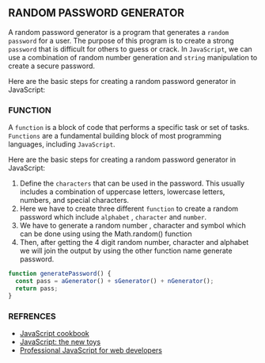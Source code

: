 ## RANDOM PASSWORD GENERATOR

A random password generator is a program that generates a ```random password``` for a user.
The purpose of this program is to create a strong ```password``` that is difficult for others
to guess or crack. In ```JavaScript```, we can use a combination of random number generation
and ```string``` manipulation to create a secure password.

Here are the basic steps for creating a random password generator in JavaScript:

### FUNCTION

A ```function``` is a block of code that performs a specific task or set of tasks.
```Functions``` are a fundamental building block of most programming languages, including ```JavaScript```.

Here are the basic steps for creating a random password generator in JavaScript:

1. Define the ```characters``` that can be used in the password. This usually includes
a combination of uppercase letters, lowercase letters, numbers, and special characters.
2. Here we have to create three different ```function``` to create a random password which include
 ```alphabet``` , ```character``` and ```number```.
3. We have to generate a random number , character and symbol which can be done using
using the Math.random() function
4. Then, after getting the 4 digit random number, character and alphabet we will join the 
 output by using the other function name generate password.
 
```javaScript
function generatePassword() {
  const pass = aGenerator() + sGenerator() + nGenerator();
  return pass;
}

```

### REFRENCES

- [JavaScript cookbook](https://www.oreilly.com/library/view/javascript-cookbook-3rd/9781492055747/)
- [JavaScript: the new toys](https://www.wiley.com/en-us/JavaScript:+The+New+Toys-p-9781119367963)
- [Professional JavaScript for web developers](https://www.wiley.com/en-us/Professional+JavaScript+for+Web+Developers%2C+4th+Edition-p-9781119366447)
